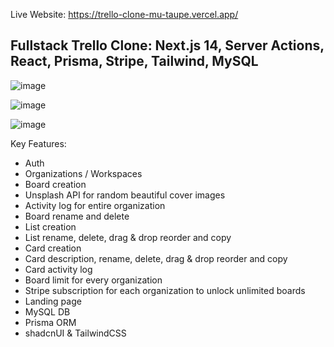 Live Website: https://trello-clone-mu-taupe.vercel.app/

## Fullstack Trello Clone: Next.js 14, Server Actions, React, Prisma, Stripe, Tailwind, MySQL

![image](https://github.com/chiahuiyun/trello-clone/assets/80665061/6a827dab-3754-4b58-8be6-50ea85d37d8d)

![image](https://github.com/chiahuiyun/trello-clone/assets/80665061/432309c3-15a8-46b2-bf2d-42c502e8a860)

![image](https://github.com/chiahuiyun/trello-clone/assets/80665061/f4912ba5-1f4f-42c7-b29f-f1ef8390e44a)


Key Features:
- Auth 
- Organizations / Workspaces
- Board creation
- Unsplash API for random beautiful cover images
- Activity log for entire organization
- Board rename and delete
- List creation
- List rename, delete, drag & drop reorder and copy
- Card creation
- Card description, rename, delete, drag & drop reorder and copy
- Card activity log
- Board limit for every organization
- Stripe subscription for each organization to unlock unlimited boards
- Landing page
- MySQL DB
- Prisma ORM
- shadcnUI & TailwindCSS

<!-- Tutorial from Code With Antonio -->
